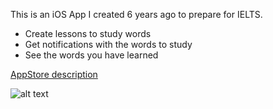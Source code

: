 This is an iOS App I created 6 years ago to prepare for IELTS.

* Create lessons to study words
* Get notifications with the words to study
* See the words you have learned


[AppStore description](https://appadvice.com/app/wordbeaver-11-words-lessons/1448026604)

![alt text](./wordbeaver.gif)

